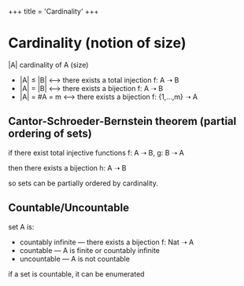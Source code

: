 +++
title = 'Cardinality'
+++
# Cardinality (notion of size)
|A| cardinality of A (size)

- |A| ≤ |B| ⟷ there exists a total injection f: A ➝ B
- |A| = |B| ⟷ there exists a bijection f: A ➝ B
- |A| = #A = m ⟷ there exists a bijection f: {1,…,m} ➝ A

## Cantor-Schroeder-Bernstein theorem (partial ordering of sets)
if there exist total injective functions f: A ➝ B, g: B ➝ A

then there exists a bijection h: A ➝ B

so sets can be partially ordered by cardinality.

## Countable/Uncountable
set A is:

- countably infinite — there exists a bijection f: Nat ➝ A
- countable — A is finite or countably infinite
- uncountable — A is not countable

if a set is countable, it can be enumerated
